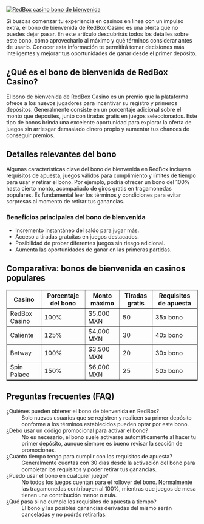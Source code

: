 [![RedBox casino bono de bienvenida](https://123-caf.pages.dev/gitsignup.png)](https://vrmoo.ru/Bt82HjjY)

<p>Si buscas comenzar tu experiencia en casinos en línea con un impulso extra, el bono de bienvenida de RedBox Casino es una oferta que no puedes dejar pasar. En este artículo descubrirás todos los detalles sobre este bono, cómo aprovecharlo al máximo y qué términos considerar antes de usarlo. Conocer esta información te permitirá tomar decisiones más inteligentes y mejorar tus oportunidades de ganar desde el primer depósito.</p>  <h2>¿Qué es el bono de bienvenida de RedBox Casino?</h2> <p>El bono de bienvenida de RedBox Casino es un premio que la plataforma ofrece a los nuevos jugadores para incentivar su registro y primeros depósitos. Generalmente consiste en un porcentaje adicional sobre el monto que deposites, junto con tiradas gratis en juegos seleccionados. Este tipo de bonos brinda una excelente oportunidad para explorar la oferta de juegos sin arriesgar demasiado dinero propio y aumentar tus chances de conseguir premios.</p>  <h2>Detalles relevantes del bono</h2> <p>Algunas características clave del bono de bienvenida en RedBox incluyen requisitos de apuesta, juegos válidos para cumplimiento y límites de tiempo para usar y retirar el bono. Por ejemplo, podría ofrecer un bono del 100% hasta cierto monto, acompañado de giros gratis en tragamonedas populares. Es fundamental leer los términos y condiciones para evitar sorpresas al momento de retirar tus ganancias.</p>  <h3>Beneficios principales del bono de bienvenida</h3> <ul>   <li>Incremento instantáneo del saldo para jugar más.</li>   <li>Acceso a tiradas gratuitas en juegos destacados.</li>   <li>Posibilidad de probar diferentes juegos sin riesgo adicional.</li>   <li>Aumenta las oportunidades de ganar en las primeras partidas.</li> </ul>  <h2>Comparativa: bonos de bienvenida en casinos populares</h2> <table border="1" cellpadding="8" cellspacing="0">   <thead>     <tr>       <th>Casino</th>       <th>Porcentaje del bono</th>       <th>Monto máximo</th>       <th>Tiradas gratis</th>       <th>Requisitos de apuesta</th>     </tr>   </thead>   <tbody>     <tr>       <td>RedBox Casino</td>       <td>100%</td>       <td>$5,000 MXN</td>       <td>50</td>       <td>35x bono</td>     </tr>     <tr>       <td>Caliente</td>       <td>125%</td>       <td>$4,000 MXN</td>       <td>30</td>       <td>40x bono</td>     </tr>     <tr>       <td>Betway</td>       <td>100%</td>       <td>$3,500 MXN</td>       <td>20</td>       <td>30x bono</td>     </tr>     <tr>       <td>Spin Palace</td>       <td>150%</td>       <td>$6,000 MXN</td>       <td>25</td>       <td>50x bono</td>     </tr>   </tbody> </table>  <h2>Preguntas frecuentes (FAQ)</h2> <dl>   <dt>¿Quiénes pueden obtener el bono de bienvenida en RedBox?</dt>   <dd>Solo nuevos usuarios que se registren y realicen su primer depósito conforme a los términos establecidos pueden optar por este bono.</dd>    <dt>¿Debo usar un código promocional para activar el bono?</dt>   <dd>No es necesario, el bono suele activarse automáticamente al hacer tu primer depósito, aunque siempre es bueno revisar la sección de promociones.</dd>    <dt>¿Cuánto tiempo tengo para cumplir con los requisitos de apuesta?</dt>   <dd>Generalmente cuentas con 30 días desde la activación del bono para completar los requisitos y poder retirar tus ganancias.</dd>    <dt>¿Puedo usar el bono en cualquier juego?</dt>   <dd>No todos los juegos cuentan para el rollover del bono. Normalmente las tragamonedas contribuyen al 100%, mientras que juegos de mesa tienen una contribución menor o nula.</dd>    <dt>¿Qué pasa si no cumplo los requisitos de apuesta a tiempo?</dt>   <dd>El bono y las posibles ganancias derivadas del mismo serán canceladas y no podrás retirarlas.</dd> </dl>